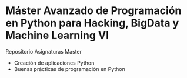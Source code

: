 # Máster Avanzado de Programación en Python para Hacking, BigData y Machine Learning VI
Repositorio Asignaturas Master 
* Creación de aplicaciones Python
* Buenas prácticas de programación en Python
